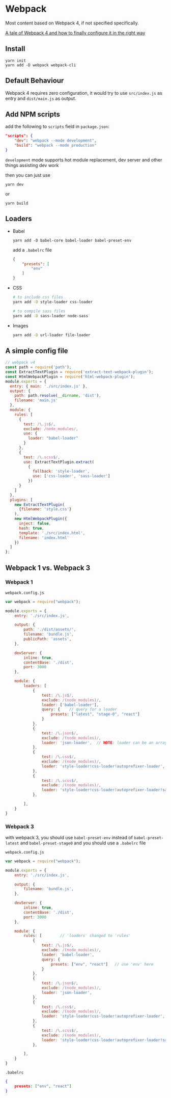 Webpack
=================

Most content based on Webpack 4, if not specified specifically.

[A tale of Webpack 4 and how to finally configure it in the right way]( https://hackernoon.com/a-tale-of-webpack-4-and-how-to-finally-configure-it-in-the-right-way-4e94c8e7e5c1)


## Install

	yarn init
	yarn add -D webpack webpack-cli


## Default Behaviour

Webpack 4 requires zero configuration, it would try to use `src/index.js` as entry and `dist/main.js` as output.


## Add NPM scripts

add the following to `scripts` field in `package.json`:

```json
"scripts": {
    "dev": "webpack --mode development",
    "build": "webpack --mode production"
}
```

`development` mode supports hot module replacement, dev server and other things assisting dev work 

then you can just use

```shell
yarn dev
```
or
```shell
yarn build
```

## Loaders

* Babel

    ```shell
    yarn add -D babel-core babel-loader babel-preset-env
    ```

    add a `.babelrc` file


    ```json
    {
        "presets": [
            "env"
        ]
    }
    ```

* CSS

    ```bash
    # to include css files
    yarn add -D style-loader css-loader

    # to compile sass files
    yarn add -D sass-loader node-sass
    ```

* Images

    ```bash
    yarn add -D url-loader file-loader
    ```


## A simple config file

```js
// webpack v4
const path = require('path');
const ExtractTextPlugin = require('extract-text-webpack-plugin');
const HtmlWebpackPlugin = require('html-webpack-plugin');
module.exports = {
  entry: { main: './src/index.js' },
  output: {
    path: path.resolve(__dirname, 'dist'),
    filename: 'main.js'
  },
  module: {
    rules: [
      {
        test: /\.js$/,
        exclude: /node_modules/,
        use: {
          loader: "babel-loader"
        }
      },
      {
        test: /\.scss$/,
        use: ExtractTextPlugin.extract(
          {
            fallback: 'style-loader',
            use: ['css-loader', 'sass-loader']
          })
      }
    ]
  },
  plugins: [ 
    new ExtractTextPlugin(
      {filename: 'style.css'}
    ),
    new HtmlWebpackPlugin({
      inject: false,
      hash: true,
      template: './src/index.html',
      filename: 'index.html'
    })
  ]
};
```


## Webpack 1 vs. Webpack 3

### Webpack 1

`webpack.config.js`

```js
var webpack = require("webpack");

module.exports = {
    entry: './src/index.js',

    output: {
        path: './dist/assets/',
        filename: 'bundle.js',
        publicPath: 'assets',
    },

    devServer: {
        inline: true,
        contentBase: './dist',
        port: 3000
    },

    module: {
        loaders: [
            {
                test: /\.js$/,
                exclude: /(node_modules)/,
                loader: ['babel-loader'],
                query: {    // query for a loader
                    presets: ["latest", "stage-0", "react"]
                }
            },
            {
                test: /\.json$/,
                exclude: /(node_modules)/,
                loader: 'json-loader',  // NOTE: loader can be an array or a string
            },
            {
                test: /\.css$/,
                exclude: /(node_modules)/,
                loader: 'style-loader!css-loader!autoprefixer-loader',
            },
            {
                test: /\.scss$/,
                exclude: /(node_modules)/,
                loader: 'style-loader!css-loader!autoprefixer-loader!sass-loader',
            },

        ],
    }
}
```

### Webpack 3

with webpack 3, you should use `babel-preset-env` instead of `babel-preset-latest` and `babel-preset-stage0`
and you should use a `.babelrc` file

`webpack.config.js`

```js
var webpack = require("webpack");

module.exports = {
    entry: './src/index.js',

    output: {
        filename: 'bundle.js',
    },

    devServer: {
        inline: true,
        contentBase: './dist',
        port: 3000
    },

    module: {
        rules: [        // 'loaders' changed to 'rules'
            {
                test: /\.js$/,
                exclude: /(node_modules)/,
                loader: 'babel-loader',
                query: {
                    presets: ["env", "react"]   // use 'env' here
                }
            },
            {
                test: /\.json$/,
                exclude: /(node_modules)/,
                loader: 'json-loader',
            },
            {
                test: /\.css$/,
                exclude: /(node_modules)/,
                loader: 'style-loader!css-loader!autoprefixer-loader',
            },
            {
                test: /\.scss$/,
                exclude: /(node_modules)/,
                loader: 'style-loader!css-loader!autoprefixer-loader!sass-loader',
            },

        ],
    }
}
```

`.babelrc`

```json
{
    presets: ["env", "react"]
}
```
